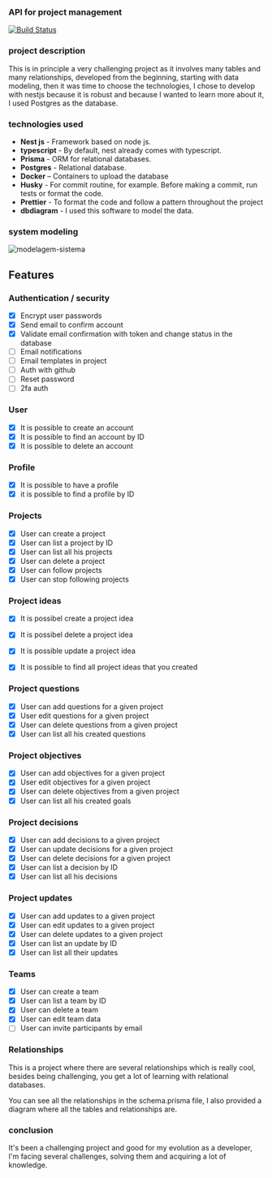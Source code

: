 ### API for project management

[![Build Status](https://github.com/ErickWendel/testing-serverless-apps/workflows/Docker%20Actions/badge.svg)](https://github.com/ErickWendel/testing-serverless-apps/actions)

### project description

This is in principle a very challenging project as it involves many tables and many relationships,
developed from the beginning, starting with data modeling, then it was time to choose the technologies,
I chose to develop with nestjs because it is robust and because I wanted to learn more about it, I used Postgres as the database.

### technologies used

- **Nest js** - Framework based on node js.
- **typescript** - By default, nest already comes with typescript.
- **Prisma** - ORM for relational databases.
- **Postgres** - Relational database.
- **Docker** – Containers to upload the database
- **Husky** - For commit routine, for example. Before making a commit, run tests or format the code.
- **Prettier** - To format the code and follow a pattern throughout the project
- **dbdiagram** - I used this software to model the data.

### system modeling
![modelagem-sistema](https://github.com/hebertsanto/API-project-management/assets/108555424/5b154751-4d69-4624-80c3-67442052ea0b)

## Features

### Authentication / security

- [x] Encrypt user passwords
- [x] Send email to confirm account
- [x] Validate email confirmation with token and change status in the database
- [ ] Email notifications
- [ ] Email templates in project
- [ ] Auth with github
- [ ] Reset password
- [ ] 2fa auth

### User

- [x] It is possible to create an account
- [x] It is possible to find an account by ID
- [x] It is possible to delete an account

### Profile

- [x] It is possible to have a profile
- [x] it is possible to find a profile by ID

### Projects

- [x] User can create a project
- [x] User can list a project by ID
- [x] User can list all his projects
- [x] User can delete a project
- [x] User can follow projects
- [x] User can stop following projects
      
### Project ideas

- [x] It is possibel create a project idea
- [x] It is possibel delete a project idea
- [x] It is possible update a project idea
- [x] It is possible to find all project ideas that you created


### Project questions

- [x] User can add questions for a given project
- [x] User edit questions for a given project
- [x] User can delete questions from a given project
- [x] User can list all his created questions
      
### Project objectives

- [x] User can add objectives for a given project
- [x] User edit objectives for a given project
- [x] User can delete objectives from a given project
- [x] User can list all his created goals

### Project decisions

- [x] User can add decisions to a given project
- [x] User can update decisions for a given project
- [x] User can delete decisions for a given project
- [x] User can list a decision by ID
- [x] User can list all his decisions

### Project updates

- [x] User can add updates to a given project
- [x] User can edit updates to a given project
- [x] User can delete updates to a given project
- [x] User can list an update by ID
- [x] User can list all their updates
      
### Teams

- [x] User can create a team
- [x] User can list a team by ID
- [x] User can delete a team
- [x] User can edit team data
- [ ] User can invite participants by email

### Relationships

This is a project where there are several relationships which is really cool, besides being challenging, you get a lot of learning
with relational databases.

You can see all the relationships in the schema.prisma file,
I also provided a diagram where all the tables and relationships are.


### conclusion

It's been a challenging project and good for my evolution as a developer, I'm facing several
challenges, solving them and acquiring a lot of knowledge.

  
